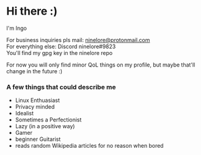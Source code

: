 # Hi there :)     

I'm Ingo

For business inquiries pls mail: ninelore@protonmail.com     
For everything else: Discord ninelore#9823      
You'll find my gpg key in the ninelore repo

For now you will only find minor QoL things on my profile, but maybe that'll change in the future :)

### A few things that could describe me
* Linux Enthuasiast
* Privacy minded
* Idealist
* Sometimes a Perfectionist
* Lazy (in a positive way)
* Gamer
* beginner Guitarist
* reads random Wikipedia articles for no reason when bored
